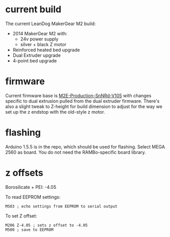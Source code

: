 # current build

The current LeanDog MakerGear M2 build:

* 2014 MakerGear M2 with:
  * 24v power supply
  * silver + black Z motor
* Reinforced heated bed upgrade
* Dual Extruder upgrade
* 4-point bed upgrade

# firmware

Current firmware base is [M2E-Production-SnNRd-V105](http://makergear.wikidot.com/local--files/m2-firmware/M2E-Production-SnNRd-V105.zip) with changes specific to dual extrusion pulled from the dual extruder firmware. There's also a slight tweak to Z-height for build dimension to adjust for the way we set up the z endstop with the old-style z motor.

# flashing

Arduino 1.5.5 is in the repo, which should be used for flashing. Select MEGA 2560 as board. You do not need the RAMBo-specific board library.

# z offsets

Borosilicate + PEI: -4.05

To read EEPROM settings:

```
M503 ; echo settings from EEPROM to serial output
```

To set Z offset:

```
M206 Z-4.05 ; sets z offset to -4.05
M500 ; save to EEPROM
```
